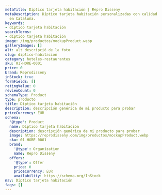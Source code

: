 ```yaml
---
metaTitle: Díptico tarjeta habitación | Repro Disseny
metaDescription: Díptico tarjeta habitación personalizadas con calidad profesional
  en Cataluña.
keywords:
- díptico tarjeta habitación
searchTerms:
- díptico tarjeta habitación
image: /img/productos/mockupProduct.webp
galleryImages: []
alt: alt descripció de la foto
slug: diptico-habitacion
category: hoteles-restaurantes
sku: 01-HORE-0001
price: 0
brand: Reprodisseny
inStock: true
formFields: []
ratingValue: 0
reviewCount: 0
schemaType: Product
type: producto
title: Díptico tarjeta habitación
description: descripción genérica de mi producto para probar
priceCurrency: EUR
schema:
  '@type': Product
  name: Díptico tarjeta habitación
  description: descripción genérica de mi producto para probar
  image: https://reprodisseny.com/img/productos/mockupProduct.webp
  sku: 01-HORE-0001
  brand:
    '@type': Organization
    name: Repro Disseny
  offers:
    '@type': Offer
    price: 0
    priceCurrency: EUR
    availability: https://schema.org/InStock
nav: Díptico tarjeta habitación
faqs: []
---
```


